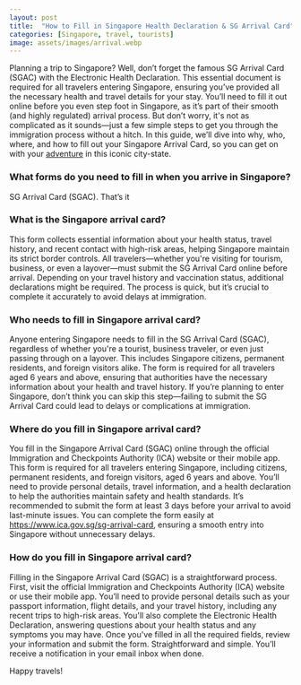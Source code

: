```yaml
---
layout: post
title:  "How to Fill in Singapore Health Declaration & SG Arrival Card"
categories: [Singapore, travel, tourists]
image: assets/images/arrival.webp
---
```


Planning a trip to Singapore? Well, don’t forget the famous SG Arrival Card (SGAC) with the Electronic Health Declaration.
This essential document is required for all travelers entering Singapore, ensuring you’ve provided all the necessary health and travel details for your stay. You’ll need to fill it out online before you even step foot in Singapore, as it’s part of their smooth (and highly regulated) arrival process. But don’t worry, it's not as complicated as it sounds—just a few simple steps to get you through the immigration process without a hitch. In this guide, we’ll dive into why, who, where, and how to fill out your Singapore Arrival Card, so you can get on with your [adventure](https://fromhktosg.github.io/singapore-travel-itinerary/) in this iconic city-state.

### What forms do you need to fill in when you arrive in Singapore?

SG Arrival Card (SGAC). That’s it

### What is the Singapore arrival card?

This form collects essential information about your health status, travel history, and recent contact with high-risk areas, helping Singapore maintain its strict border controls. All travelers—whether you're visiting for tourism, business, or even a layover—must submit the SG Arrival Card online before arrival. Depending on your travel history and vaccination status, additional declarations might be required. The process is quick, but it’s crucial to complete it accurately to avoid delays at immigration.

### Who needs to fill in Singapore arrival card?

Anyone entering Singapore needs to fill in the SG Arrival Card (SGAC), regardless of whether you're a tourist, business traveler, or even just passing through on a layover. This includes Singapore citizens, permanent residents, and foreign visitors alike. The form is required for all travelers aged 6 years and above, ensuring that authorities have the necessary information about your health and travel history. If you’re planning to enter Singapore, don’t think you can skip this step—failing to submit the SG Arrival Card could lead to delays or complications at immigration.

### Where do you fill in Singapore arrival card?

You fill in the Singapore Arrival Card (SGAC) online through the official Immigration and Checkpoints Authority (ICA) website or their mobile app. This form is required for all travelers entering Singapore, including citizens, permanent residents, and foreign visitors, aged 6 years and above. You’ll need to provide personal details, travel information, and a health declaration to help the authorities maintain safety and health standards. It’s recommended to submit the form at least 3 days before your arrival to avoid last-minute issues. You can complete the form easily at https://www.ica.gov.sg/sg-arrival-card, ensuring a smooth entry into Singapore without unnecessary delays.

### How do you fill in Singapore arrival card?

Filling in the Singapore Arrival Card (SGAC) is a straightforward process. First, visit the official Immigration and Checkpoints Authority (ICA) website or use their mobile app. You’ll need to provide personal details such as your passport information, flight details, and your travel history, including any recent trips to high-risk areas. You'll also complete the Electronic Health Declaration, answering questions about your health status and any symptoms you may have. Once you've filled in all the required fields, review your information and submit the form. Straightforward and simple. You’ll receive a notification in your email inbox when done.

Happy travels!